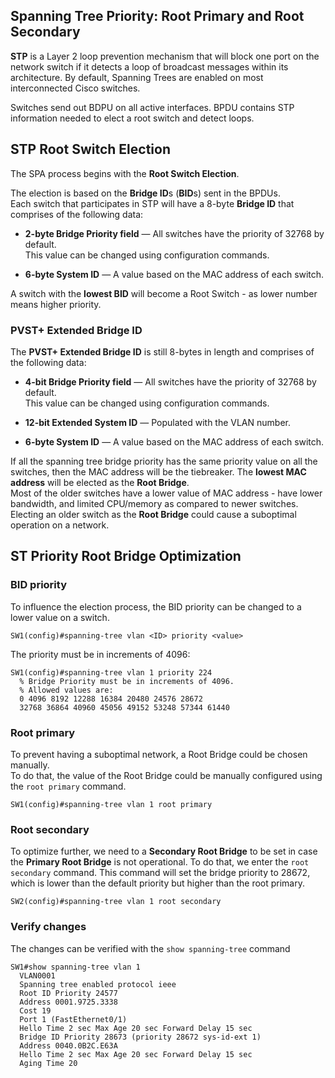 ## Spanning Tree Priority: Root Primary and Root Secondary

**STP** is a Layer 2 loop prevention mechanism that will block one port on the network switch if it detects a loop of broadcast messages within its architecture.
By default, Spanning Trees are enabled on most interconnected Cisco switches.

Switches send out BDPU on all active interfaces.
BPDU contains STP information needed to elect a root switch and detect loops.

## STP Root Switch Election

The SPA process begins with the **Root Switch Election**.<br>

The election is based on the **Bridge ID**s (**BID**s) sent in the BPDUs.<br>
Each switch that participates in STP will have a 8-byte **Bridge ID** that comprises of the following data:

- **2-byte Bridge Priority field** — All switches have the priority of 32768 by default.<br>
  This value can be changed using configuration commands.

- **6-byte System ID** — A value based on the MAC address of each switch.

A switch with the **lowest BID** will become a Root Switch - as lower number means higher priority.

### PVST+ Extended Bridge ID

The **PVST+ Extended Bridge ID** is still 8-bytes in length and comprises of the following data:

- **4-bit Bridge Priority field** — All switches have the priority of 32768 by default.<br>
  This value can be changed using configuration commands.

- **12-bit Extended System ID** — Populated with the VLAN number.

- **6-byte System ID** — A value based on the MAC address of each switch.

If all the spanning tree bridge priority has the same priority value on all the switches, then the MAC address will be the tiebreaker.
The **lowest MAC address** will be elected as the **Root Bridge**.<br>
Most of the older switches have a lower value of MAC address - have lower bandwidth, and limited CPU/memory as compared to newer switches.
Electing an older switch as the **Root Bridge** could cause a suboptimal operation on a network.

## ST Priority Root Bridge Optimization

### BID priority

To influence the election process, the BID priority can be changed to a lower value on a switch.

```
SW1(config)#spanning-tree vlan <ID> priority <value>
```

The priority must be in increments of 4096:

```
SW1(config)#spanning-tree vlan 1 priority 224
  % Bridge Priority must be in increments of 4096.
  % Allowed values are:
  0 4096 8192 12288 16384 20480 24576 28672
  32768 36864 40960 45056 49152 53248 57344 61440
```

### Root primary

To prevent having a suboptimal network, a Root Bridge could be chosen manually.<br>
To do that, the value of the Root Bridge could be manually configured using the `root primary` command.

```
SW1(config)#spanning-tree vlan 1 root primary
```

### Root secondary

To optimize further, we need to a **Secondary Root Bridge** to be set in case the **Primary Root Bridge** is not operational.
To do that, we enter the `root secondary` command.
This command will set the bridge priority to 28672, which is lower than the default priority but higher than the root primary.

```
SW2(config)#spanning-tree vlan 1 root secondary
```

### Verify changes

The changes can be verified with the `show spanning-tree` command

```
SW1#show spanning-tree vlan 1
  VLAN0001
  Spanning tree enabled protocol ieee
  Root ID Priority 24577
  Address 0001.9725.3338
  Cost 19
  Port 1 (FastEthernet0/1)
  Hello Time 2 sec Max Age 20 sec Forward Delay 15 sec
  Bridge ID Priority 28673 (priority 28672 sys-id-ext 1)
  Address 0040.0B2C.E63A
  Hello Time 2 sec Max Age 20 sec Forward Delay 15 sec
  Aging Time 20
```
